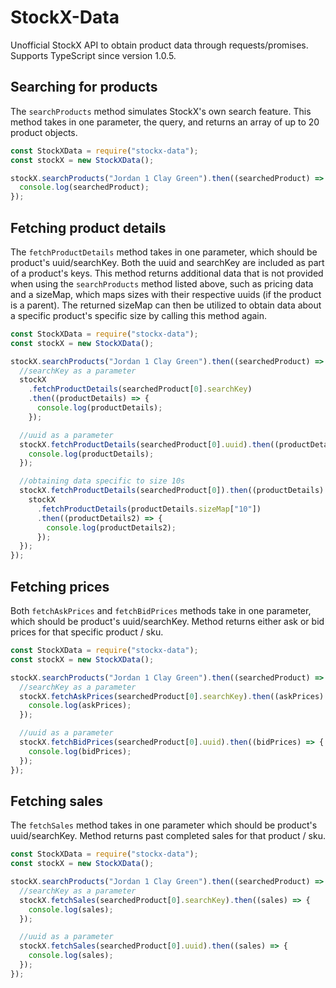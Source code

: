 # StockX-Data

Unofficial StockX API to obtain product data through requests/promises.
Supports TypeScript since version 1.0.5.

## Searching for products

The `searchProducts` method simulates StockX's own search feature. This method takes in one parameter, the query, and returns an array of up to 20 product objects.

```js
const StockXData = require("stockx-data");
const stockX = new StockXData();

stockX.searchProducts("Jordan 1 Clay Green").then((searchedProduct) => {
  console.log(searchedProduct);
});
```

## Fetching product details

The `fetchProductDetails` method takes in one parameter, which should be product's uuid/searchKey. Both the uuid and searchKey are included as part of a product's keys. This method returns additional data that is not provided when using the `searchProducts` method listed above, such as pricing data and a sizeMap, which maps sizes with their respective uuids (if the product is a parent). The returned sizeMap can then be utilized to obtain data about a specific product's specific size by calling this method again.

```js
const StockXData = require("stockx-data");
const stockX = new StockXData();

stockX.searchProducts("Jordan 1 Clay Green").then((searchedProduct) => {
  //searchKey as a parameter
  stockX
    .fetchProductDetails(searchedProduct[0].searchKey)
    .then((productDetails) => {
      console.log(productDetails);
    });

  //uuid as a parameter
  stockX.fetchProductDetails(searchedProduct[0].uuid).then((productDetails) => {
    console.log(productDetails);
  });

  //obtaining data specific to size 10s
  stockX.fetchProductDetails(searchedProduct[0]).then((productDetails) => {
    stockX
      .fetchProductDetails(productDetails.sizeMap["10"])
      .then((productDetails2) => {
        console.log(productDetails2);
      });
  });
});
```

## Fetching prices

Both `fetchAskPrices` and `fetchBidPrices` methods take in one parameter, which should be product's uuid/searchKey.
Method returns either ask or bid prices for that specific product / sku.

```js
const StockXData = require("stockx-data");
const stockX = new StockXData();

stockX.searchProducts("Jordan 1 Clay Green").then((searchedProduct) => {
  //searchKey as a parameter
  stockX.fetchAskPrices(searchedProduct[0].searchKey).then((askPrices) => {
    console.log(askPrices);
  });

  //uuid as a parameter
  stockX.fetchBidPrices(searchedProduct[0].uuid).then((bidPrices) => {
    console.log(bidPrices);
  });
});
```

## Fetching sales

The `fetchSales` method takes in one parameter which should be product's uuid/searchKey. Method returns past completed sales for that product / sku.

```js
const StockXData = require("stockx-data");
const stockX = new StockXData();

stockX.searchProducts("Jordan 1 Clay Green").then((searchedProduct) => {
  //searchKey as a parameter
  stockX.fetchSales(searchedProduct[0].searchKey).then((sales) => {
    console.log(sales);
  });

  //uuid as a parameter
  stockX.fetchSales(searchedProduct[0].uuid).then((sales) => {
    console.log(sales);
  });
});
```